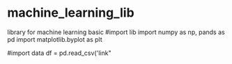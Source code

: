 # machine_learning_lib
library for machine learning basic
#import lib 
import numpy as np, pands as pd 
import matplotlib.byplot as plt 

#import data 
df = pd.read_csv('link" 

